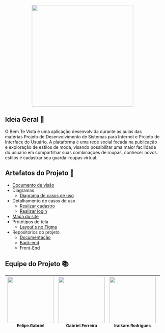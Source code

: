 <div align="center">
   <img src="https://github.com/user-attachments/assets/a76a285c-0b43-44e6-894c-12339fa2836c" width=330/> 
</div>

## Ideia Geral 💭

O Bem Te Vista é uma aplicação desenvolvida durante as aulas das matérias Projeto de Desenvolvimento de Sistemas para Internet e Projeto de Interface do Usuário. A plataforma é uma rede social focada na publicação e exploração de estilos de moda, visando possibilitar uma maior facilidade do usuário em compartilhar suas combinações de roupas, conhecer novos estilos e cadastrar seu guarda-roupas virtual.

## Artefatos do Projeto 📂
- [Documento de visão](Documentos/Documento_de_Visao.md)
- Diagramas
  - [Diagrama de casos de uso](Diagramas/UseCaseDiagram.png)
- Detalhamento de casos de uso
  - [Realizar cadastro](Documentos/casos_de_uso/cdu_realizar_cadastro.md)
  - [Realizar login](Documentos/casos_de_uso/cdu_realizar_login.md)
- [Mapa do site](Diagramas/Mapa_do_Site.png)
- Protótipos de tela
  - [Layout's no Figma](https://www.figma.com/design/eWqzeDiM6pWWg30jZHqfHW/Marca-Gr%C3%A1fica---Bem-te-vista?node-id=115-57&t=GDeReeBwzBAWgTAp-1)
- Repositórios do projeto
  - [Documentação](https://github.com/infoweb-projetos/Bem-te-vista)
  - [Back-end](https://github.com/infoweb-projetos/Bem-te-Vista-Backend)
  - [Front-End](https://github.com/infoweb-projetos/Bem-te-Vista-Frontend)

## Equipe do Projeto 📚
| [<img src="https://avatars.githubusercontent.com/u/105514249?v=4" width=150><br><sub>Felipe Gabriel</sub>](https://github.com/lipe0777) |  [<img src="https://avatars.githubusercontent.com/u/84422577?v=4" width=150><br><sub>Gabriel Ferreira</sub>](https://github.com/GabsFerrarii) | [<img src="https://avatars.githubusercontent.com/u/101957823?v=4" width=150><br><sub>Iraikare Rodrigues</sub>](https://github.com/Iraikare)  | [<img src="https://avatars.githubusercontent.com/u/105514196?v=4" width=150><br><sub>Jordson Albino</sub>](https://github.com/JordsonZ) | [<img src="https://avatars.githubusercontent.com/u/93990842?v=4" width=150><br><sub>Lielly Nátally</sub>](https://github.com/Lielly) | [<img src="https://avatars.githubusercontent.com/u/93940387?v=4" width=150><br><sub>Lucas de Lima</sub>](https://github.com/monzadrifteiro) | 
| :---: | :---: | :---: | :---: | :---: | :---: |
